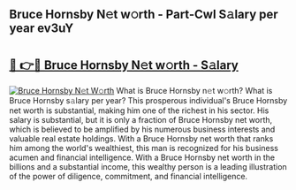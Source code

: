 ## Bruce Hornsby N𝚎t w𝚘rth - Part-Cwl S𝚊lary per year ev3uY

# <h2><a href="http://gc1z46p.nevu.top/?p=Bruce+Hornsby">🔗 👉🔴 Bruce Hornsby N𝚎t w𝚘rth - S𝚊lary</a></h2>

[![Bruce Hornsby N𝚎t W𝚘rth](https://i.imgur.com/Oavwk0R.jpeg)](http://gc1z46p.nevu.top/?p=Bruce+Hornsby)
What is Bruce Hornsby n𝚎t w𝚘rth? What is Bruce Hornsby s𝚊lary per year?
This prosperous individual's Bruce Hornsby net worth is substantial, making him one of the richest in his sector. His salary is substantial, but it is only a fraction of Bruce Hornsby net worth, which is believed to be amplified by his numerous business interests and valuable real estate holdings. With a Bruce Hornsby net worth that ranks him among the world's wealthiest, this man is recognized for his business acumen and financial intelligence. With a Bruce Hornsby net worth in the billions and a substantial income, this wealthy person is a leading illustration of the power of diligence, commitment, and financial intelligence.
